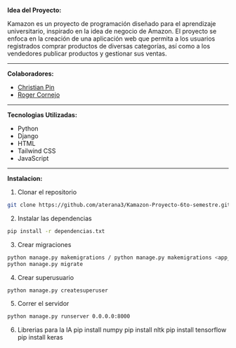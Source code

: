 **Idea del Proyecto:**

Kamazon es un proyecto de programación diseñado para el aprendizaje universitario, inspirado en la idea de negocio de Amazon. El proyecto se enfoca en la creación de una aplicación web que permita a los usuarios registrados comprar productos de diversas categorías, así como a los vendedores publicar productos y gestionar sus ventas.

---
**Colaboradores:**
- [Christian Pin](https://github.com/Crisblue1324) 
- [Roger Cornejo](https://github.com/Rcornejom06/)
---
**Tecnologias Utilizadas:**
- Python
- Django
- HTML
- Tailwind CSS
- JavaScript
---
**Instalacion:**
1. Clonar el repositorio
```bash
git clone https://github.com/aterana3/Kamazon-Proyecto-6to-semestre.git
```
2. Instalar las dependencias
```bash
pip install -r dependencias.txt
```
3. Crear migraciones
```bash
python manage.py makemigrations / python manage.py makemigrations <app_name>
python manage.py migrate
```
4. Crear superusuario
```bash
python manage.py createsuperuser
```
5. Correr el servidor
```bash
python manage.py runserver 0.0.0.0:8000
```
6. Librerias para la IA
pip install numpy
pip install nltk
pip install tensorflow
pip install keras